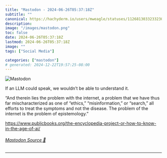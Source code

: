 ```yaml
---
title: "Mastodon - 2024-06-26T05:37:18Z"
subtitle: ""
canonical: https://hachyderm.io/users/mweagle/statuses/112681303323323098
description:
image: "/images/mastodon.png"
toc: false
date: 2024-06-26T05:37:18Z
lastmod: 2024-06-26T05:37:18Z
image: ""
tags: ["Social Media"]

categories: ["mastodon"]
# generated: 2024-12-22T19:57:25-08:00
---
```

![Mastodon](/images/mastodon.png)

<p>If an LLM could speak, we wouldn’t be able to understand it. </p><p>“And therein lies the problem with the internet, a problem that we have thus far mischaracterized as one of “ethics,” “misinformation,” or “search,” all efforts to treat the symptoms and not the disease. The problem of the internet is the problem of epistemology.” </p><p><a href="https://www.publicbooks.org/the-encyclopedia-project-or-how-to-know-in-the-age-of-ai/" target="_blank" rel="nofollow noopener noreferrer" translate="no"><span class="invisible">https://www.</span><span class="ellipsis">publicbooks.org/the-encycloped</span><span class="invisible">ia-project-or-how-to-know-in-the-age-of-ai/</span></a></p>


###### [Mastodon Source 🐘](https://hachyderm.io/@mweagle/112681303323323098)

___
